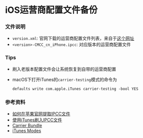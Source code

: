# iOS运营商配置文件备份

### 文件说明

+ `version.xml`: 官网下载的运营商配置文件列表，来自于[这个网址](http://ax.phobos.apple.com.edgesuite.net/WebObjects/MZStore.woa/wa/com.apple.jingle.appserver.client.MZITunesClientCheck/version)
+ `<version>-CMCC_cn_iPhone.ipcc`: 对应版本的运营商配置文件

### Tips

+ 刷入老版本配置文件会让系统恢复到自带的运营商配置
+ macOS下打开iTunes的`carrier-testing`模式的命令为

    `defaults write com.apple.iTunes carrier-testing -bool YES`

### 参考资料

+ [如何在苹果官网提取IPCC文件](https://www.feng.com/iPhone/news/2017-03-21/Feng-friends-sharing-how-to-apple-s-official-website-to-extract-the-IPCC-documents_673225.shtml)
+ [使用iTunes刷入IPCC文件](https://bbs.feng.com/forum.php?mod=viewthread&tid=12021334)
+ [Carrier Bundle](https://www.theiphonewiki.com/wiki/Carrier_Bundle)
+ [iTunes Modes](https://www.theiphonewiki.com/wiki/ITunes_Modes)